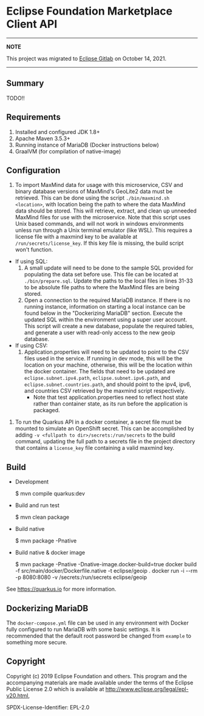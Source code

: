 # Eclipse Foundation Marketplace Client API

---
**NOTE**

This project was migrated to [Eclipse Gitlab](https://gitlab.eclipse.org/eclipsefdn/it/api/geoip-rest-api) on October 14, 2021.

---

## Summary

TODO!!

## Requirements

1. Installed and configured JDK 1.8+
1. Apache Maven 3.5.3+
1. Running instance of MariaDB (Docker instructions below)
1. GraalVM (for compilation of native-image)

## Configuration

1. To import MaxMind data for usage with this microservice, CSV and binary database versions of MaxMind's GeoLite2 data must be retrieved. This can be done using the script `./bin/maxmind.sh <location>`, with location being the path to where the data MaxMind data should be stored. This will retrieve, extract, and clean up unneeded MaxMind files for use with the microservice. Note that this script uses Unix based commands, and will not work in windows environments unless run through a Unix terminal emulator (like WSL). This requires a license file with a maxmind key to be available at `/run/secrets/license_key`. If this key file is missing, the build script won't function.
- If using SQL:
    1. A small update will need to be done to the sample SQL provided for populating the data set before use. This file can be located at `./bin/prepare.sql`. Update the paths to the local files in lines 31-33 to be absolute file paths to where the MaxMind files are being stored.
    1. Open a connection to the required MariaDB instance. If there is no running instance, information on starting a local instance can be found below in the "Dockerizing MariaDB" section. Execute the updated SQL within the environment using a super user account. This script will create a new database, populate the required tables, and generate a user with read-only access to the new geoip database.
- If using CSV:
    1. Application.properties will need to be updated to point to the CSV files used in the service. If running in dev mode, this will be the location on your machine, otherwise, this will be the location within the docker container. The fields that need to be updated are `eclipse.subnet.ipv4.path`, `eclipse.subnet.ipv6.path`, and `eclipse.subnet.countries.path`, and should point to the ipv4, ipv6, and countries CSV retrieved by the maxmind script respectively.
        - Note that test application.properties need to reflect host state rather than container state, as its run before the application is packaged.
1. To run the Quarkus API in a docker container, a secret file must be mounted to simulate an OpenShift secret. This can be accomplished by adding `-v <fullpath to dir>/secrets:/run/secrets` to the build command, updating the full path to a secrets file in the project directory that contains a `license_key` file containing a valid maxmind key.

## Build

* Development 

    $ mvn compile quarkus:dev
   
* Build and run test

    $ mvn clean package
    
* Build native 

    $ mvn package -Pnative
    
* Build native & docker image

    $ mvn package -Pnative -Dnative-image.docker-build=true
    docker build -f src/main/docker/Dockerfile.native -t eclipse/geoip .
    docker run -i --rm -p 8080:8080 -v <fullpath to dir>/secrets:/run/secrets eclipse/geoip
    
See https://quarkus.io for more information.


## Dockerizing MariaDB

The `docker-compose.yml` file can be used in any environment with Docker fully configured to run MariaDB with some basic settings. It is recommended that the default root password be changed from `example` to something more secure.

## Copyright 

Copyright (c) 2019 Eclipse Foundation and others.
This program and the accompanying materials are made available under the terms of the Eclipse Public License 2.0 which is available at http://www.eclipse.org/legal/epl-v20.html,

SPDX-License-Identifier: EPL-2.0

